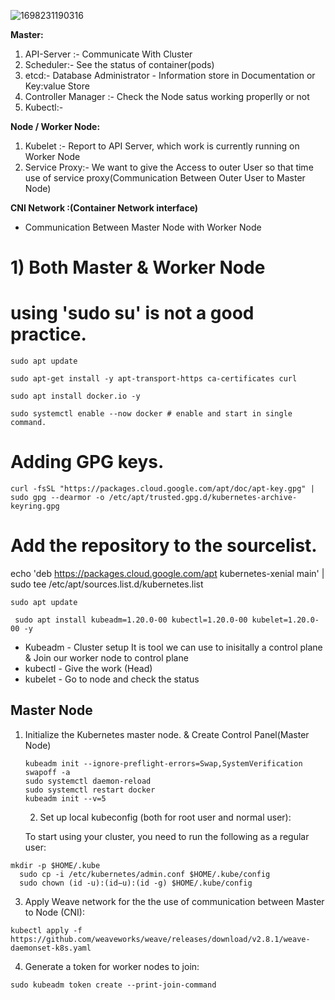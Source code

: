 
![1698231190316](image/4-KubernetesArchitectureExplanationandClusterSetup/1698231190316.png)

**Master:**

1. API-Server :- Communicate With Cluster
2. Scheduler:- See the status of container(pods)
3. etcd:- Database Administrator - Information store in Documentation or Key:value Store
4. Controller Manager :- Check the Node satus working properlly or not
5. Kubectl:-

**Node / Worker Node:**

1. Kubelet :- Report to API Server, which work is currently running on Worker Node
2. Service Proxy:- We want to give the Access to outer User so that time use of service proxy(Communication Between Outer User to Master Node)

**CNI Network :(Container Network interface)**

* Communication Between Master Node with Worker Node

# 1) Both Master & Worker Node

# using 'sudo su' is not a good practice.

```
sudo apt update
```

```
sudo apt-get install -y apt-transport-https ca-certificates curl
```

```
sudo apt install docker.io -y
```

```
sudo systemctl enable --now docker # enable and start in single command.
```

# Adding GPG keys.

```
curl -fsSL "https://packages.cloud.google.com/apt/doc/apt-key.gpg" | sudo gpg --dearmor -o /etc/apt/trusted.gpg.d/kubernetes-archive-keyring.gpg
```

# Add the repository to the sourcelist.

echo 'deb https://packages.cloud.google.com/apt kubernetes-xenial main' | sudo tee /etc/apt/sources.list.d/kubernetes.list

```
sudo apt update
```

```
 sudo apt install kubeadm=1.20.0-00 kubectl=1.20.0-00 kubelet=1.20.0-00 -y
```

* Kubeadm - Cluster setup It is tool we can use to inisitally a control plane & Join our worker node to control plane
* kubectl - Give the work (Head)
* kubelet - Go to node and check the status

## Master Node

1. Initialize the Kubernetes master node. & Create Control Panel(Master Node)

   ```
   kubeadm init --ignore-preflight-errors=Swap,SystemVerification
   swapoff -a
   sudo systemctl daemon-reload
   sudo systemctl restart docker
   kubeadm init --v=5

   ```

   2. Set up local kubeconfig (both for root user and normal user):

   To start using your cluster, you need to run the following as a regular user:

```
mkdir -p $HOME/.kube
  sudo cp -i /etc/kubernetes/admin.conf $HOME/.kube/config
  sudo chown (id -u):(id−u):(id -g) $HOME/.kube/config
```

3. Apply Weave network for the the use of communication between Master to Node (CNI):

```
kubectl apply -f https://github.com/weaveworks/weave/releases/download/v2.8.1/weave-daemonset-k8s.yaml
```

4. Generate a token for worker nodes to join:

```
sudo kubeadm token create --print-join-command
```
